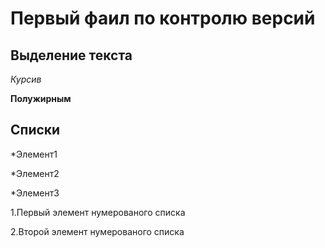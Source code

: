 # Первый фаил по контролю версий

## Выделение текста

*Курсив*

**Полужирным**

## Списки

*Элемент1

*Элемент2

*Элемент3

1.Первый элемент нумерованого списка

2.Второй элемент нумерованого списка

